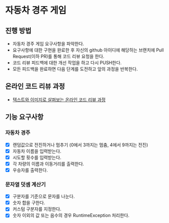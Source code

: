 # 자동차 경주 게임

## 진행 방법

* 자동차 경주 게임 요구사항을 파악한다.
* 요구사항에 대한 구현을 완료한 후 자신의 github 아이디에 해당하는 브랜치에 Pull Request(이하 PR)를 통해 코드 리뷰 요청을 한다.
* 코드 리뷰 피드백에 대한 개선 작업을 하고 다시 PUSH한다.
* 모든 피드백을 완료하면 다음 단계를 도전하고 앞의 과정을 반복한다.

## 온라인 코드 리뷰 과정

* [텍스트와 이미지로 살펴보는 온라인 코드 리뷰 과정](https://github.com/next-step/nextstep-docs/tree/master/codereview)

## 기능 요구사항

### 자동차 경주

- [x] 랜덤값으로 전진하거나 멈추기 (0에서 3까지는 멈춤, 4에서 9까지는 전진)
- [x] 자동차 이름을 입력받는다.
- [x] 시도할 횟수를 입력받는다.
- [x] 각 차량의 이름과 이동거리를 출력한다.
- [x] 우승자를 출력한다.

### 문자열 덧셈 계산기

- [x] 구분자를 기준으로 문자를 나눈다.
- [x] 숫자 합을 구한다.
- [x] 커스텀 구분자를 지정한다.
- [x] 숫자 이외의 값 또는 음수의 경우 RuntimeException 처리한다.
